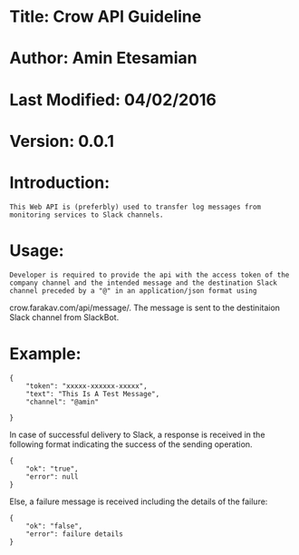 # Title: Crow API Guideline

# Author: Amin Etesamian

# Last Modified: 04/02/2016

# Version: 0.0.1



# Introduction:
	This Web API is (preferbly) used to transfer log messages from monitoring services to Slack channels.


# Usage:
	Developer is required to provide the api with the access token of the company channel and the intended message and the destination Slack channel preceded by a "@" in an application/json format using 
crow.farakav.com/api/message/. The message is sent to the destinitaion Slack channel from SlackBot.
	

# Example:
	
	{
		"token": "xxxxx-xxxxxx-xxxxx",	
		"text": "This Is A Test Message",		
		"channel": "@amin"
		
	}

	
In case of successful delivery to Slack, a response is received in the following format indicating the success of the sending operation.
	
    {
		"ok": "true",
		"error": null
	}


Else, a failure message is received including the details of the failure:
	
    {
		"ok": "false",
		"error": failure details
	}
